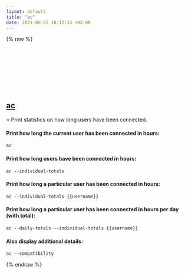 ```yaml
---
layout: default
title: "ac"
date: 2021-06-25 18:12:13 +02:00
---
```

{% raw %}
<h2 id="ac">
  <a href="/en/linux/ac.html">ac</a> <a href="#ac"><svg class="icon">
    <use href="/assets/images/unicode_sprite.svg#link" />
  </svg></a>
</h2>
> Print statistics on how long users have been connected.

#### Print how long the current user has been connected in hours:
```shell
ac
```
#### Print how long users have been connected in hours:
```shell
ac --individual-totals
```
#### Print how long a particular user has been connected in hours:
```shell
ac --individual-totals {{username}}
```
#### Print how long a particular user has been connected in hours per day (with total):
```shell
ac --daily-totals --individual-totals {{username}}
```
#### Also display additional details:
```shell
ac --compatibility
```
{% endraw %}